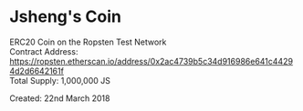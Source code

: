 # Jsheng's Coin
ERC20 Coin on the Ropsten Test Network  
Contract Address: https://ropsten.etherscan.io/address/0x2ac4739b5c34d916986e641c44294d2d6642161f  
Total Supply: 1,000,000 JS  

Created: 22nd March 2018
